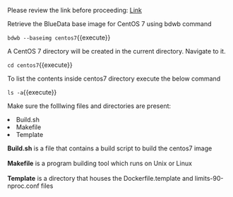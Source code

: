 Please review the link before proceeding: [Link](http://docs.bluedata.com/awb34_bdwb-shell-commands)

Retrieve the BlueData base image for CentOS 7 using bdwb command

`bdwb --baseimg centos7`{{execute}}

A CentOS 7 directory will be created in the current directory. Navigate to it.

`cd centos7`{{execute}}

To list the contents inside centos7 directory execute the below command

`ls -a`{{execute}}

Make sure the folllwing files and directories are present:

<li>Build.sh</li>
<li>Makefile</li>
<li>Template</li> 

<b>Build.sh</b> is a file that contains a build script to build the centos7 image<br>
<br>
<b>Makefile</b> is a program building tool which runs on Unix or Linux<br>
<br>
<b>Template</b> is a directory that houses the Dockerfile.template and limits-90-nproc.conf files<br>
